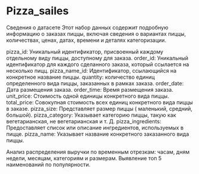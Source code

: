 # Pizza_sailes
Сведения о датасете
Этот набор данных содержит подробную информацию о заказах пиццы, включая сведения о вариантах пиццы, количествах, ценах, датах, времени и деталях категоризации.

pizza_id: Уникальный идентификатор, присвоенный каждому отдельному виду пиццы, доступному для заказа.
order_id: Уникальный идентификатор для каждого сделанного заказа, который ссылается на несколько пицц.
pizza_name_id: Идентификатор, ссылающийся на конкретное название пиццы.
quantity: количество единиц определенного вида пиццы, заказанных в рамках заказа.
order_date: Дата размещения заказа.
order_time: Время размещения заказа.
unit_price: Стоимость одной единицы конкретного вида пиццы.
total_price: Совокупная стоимость всех единиц конкретного вида пиццы в заказе.
pizza_size: Представляет размер пиццы ( маленький, средний, большой).
pizza_category: Указывает категорию пиццы, такую как вегетарианская, не вегетарианская и т. Д.
pizza_ingredients: Предоставляет список или описание ингредиентов, используемых в пицце.
pizza_name: Указывает название конкретного заказанного вида пиццы.


Анализ распределения выручки по временным отрезкам: часам, дням недели, месяцам, категориям и размерам. Выявление топ 5 наименований по популярности.